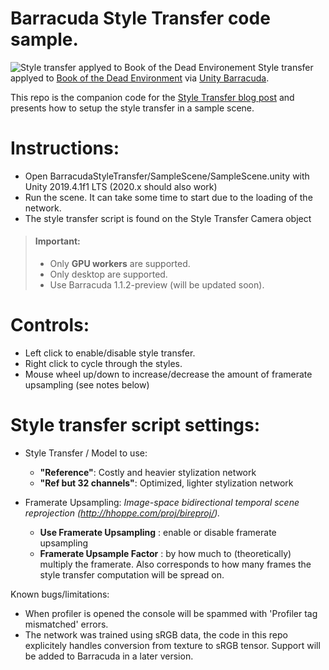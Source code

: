 # Barracuda Style Transfer code sample.

![Style transfer applyed to Book of the Dead Environement](https://github.com/Unity-Technologies/barracuda-release/raw/release/1.1.1/Documentation~/images/BarracudaLanding.png)
Style transfer applyed to [Book of the Dead Environment](https://assetstore.unity.com/packages/essentials/tutorial-projects/book-of-the-dead-environment-121175) via 
[Unity Barracuda](https://github.com/Unity-Technologies/barracuda-release).

This repo is the companion code for the [Style Transfer blog post](https://blogs.unity3d.com/2020/11/25/real-time-style-transfer-in-unity-using-deep-neural-networks/) and presents how to setup the style transfer in a sample scene.

# Instructions:
- Open BarracudaStyleTransfer/SampleScene/SampleScene.unity with Unity 2019.4.1f1 LTS (2020.x should also work)
- Run the scene. It can take some time to start due to the loading of the network.
- The style transfer script is found on the Style Transfer Camera object


> #### Important: 
> - Only **GPU workers** are supported.
> - Only desktop are supported.
> - Use Barracuda 1.1.2-preview (will be updated soon).

# Controls:
- Left click to enable/disable style transfer.
- Right click to cycle through the styles.
- Mouse wheel up/down to increase/decrease the amount of framerate upsampling (see notes below)

# Style transfer script settings:
- Style Transfer / Model to use:
  - **"Reference"**: Costly and heavier stylization network
  - **"Ref but 32 channels"**: Optimized, lighter stylization network
  
- Framerate Upsampling: 
  *Image-space bidirectional temporal scene reprojection (http://hhoppe.com/proj/bireproj/).*
  - **Use Framerate Upsampling** : enable or disable framerate upsampling
  - **Framerate Upsample Factor** : by how much to (theoretically) multiply the framerate. Also corresponds to how many frames the style transfer computation will be spread on.

Known bugs/limitations:
- When profiler is opened the console will be spammed with 'Profiler tag mismatched' errors.
- The network was trained using sRGB data, the code in this repo explicitely handles conversion from texture to sRGB tensor. Support will be added to Barracuda in a later version.
